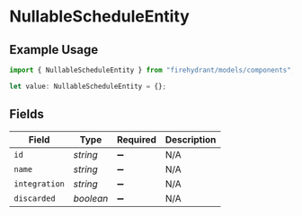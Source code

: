 # NullableScheduleEntity

## Example Usage

```typescript
import { NullableScheduleEntity } from "firehydrant/models/components";

let value: NullableScheduleEntity = {};
```

## Fields

| Field              | Type               | Required           | Description        |
| ------------------ | ------------------ | ------------------ | ------------------ |
| `id`               | *string*           | :heavy_minus_sign: | N/A                |
| `name`             | *string*           | :heavy_minus_sign: | N/A                |
| `integration`      | *string*           | :heavy_minus_sign: | N/A                |
| `discarded`        | *boolean*          | :heavy_minus_sign: | N/A                |